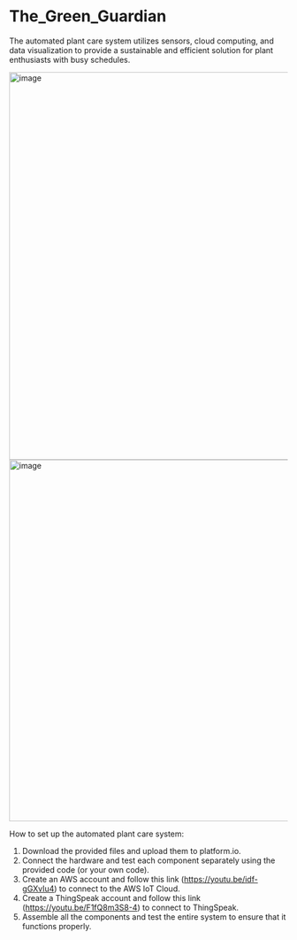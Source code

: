 # The_Green_Guardian
The automated plant care system utilizes sensors, cloud computing, and data visualization to provide a sustainable and efficient solution for plant enthusiasts with busy schedules.

<img width="700" alt="image" src="https://user-images.githubusercontent.com/91586153/236584605-0313ae64-ae90-4862-ac18-b037e2e11be1.png">

<img width="653" alt="image" src="https://user-images.githubusercontent.com/91586153/236584715-025d0658-ea8f-4597-b1ac-6ecb3c6ef2ba.png">


How to set up the automated plant care system:
1. Download the provided files and upload them to platform.io.
2. Connect the hardware and test each component separately using the provided code (or your own code).
3. Create an AWS account and follow this link (https://youtu.be/idf-gGXvIu4) to connect to the AWS IoT Cloud.
4. Create a ThingSpeak account and follow this link (https://youtu.be/F1fQ8m3S8-4) to connect to ThingSpeak.
5. Assemble all the components and test the entire system to ensure that it functions properly.
